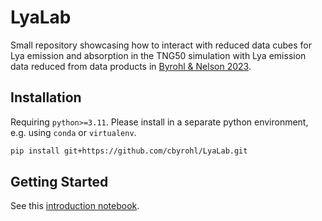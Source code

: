 # LyaLab
Small repository showcasing how to interact with reduced data cubes for Lya emission and absorption in the TNG50 simulation with Lya emission data reduced from data products in [Byrohl & Nelson 2023](https://ui.adsabs.harvard.edu/abs/2023MNRAS.523.5248B/abstract).

## Installation
Requiring `python>=3.11`. Please install in a separate python environment, e.g. using `conda` or `virtualenv`.


```bash
pip install git+https://github.com/cbyrohl/LyaLab.git
```

## Getting Started

See this [introduction notebook](./notebooks/intro.ipynb).
